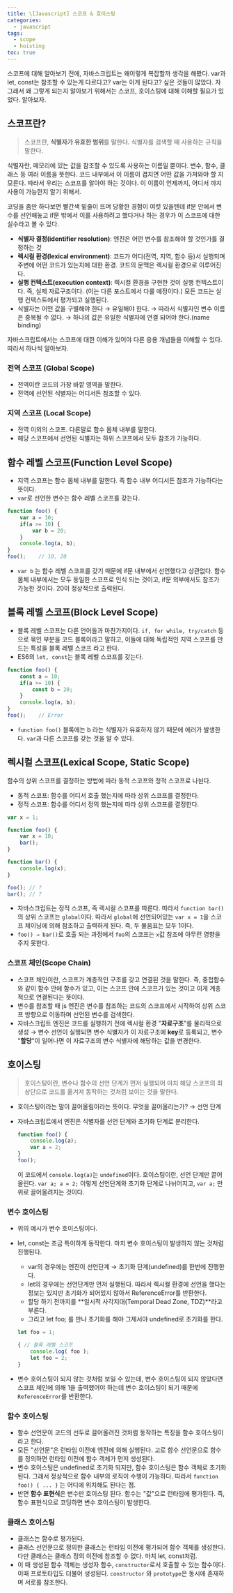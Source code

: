 ```yaml
---
title: \[Javascript] 스코프 & 호이스팅
categories: 
  - javascript
tags: 
  - scope
  - hoisting
toc: true
---
```


스코프에 대해 알아보기 전에, 자바스크립트는 왜이렇게 복잡할까 생각을 해봤다. var과 let, const는 참조할 수 있는게 다르다고? var는 이게 된다고? 싶은 것들이 많았다. 자 그래서 왜 그렇게 되는지 알아보기 위해서는 스코프, 호이스팅에 대해 이해할 필요가 있었다. 알아보자.

## 스코프란?

> 스코프란, **식별자가 유효한 범위**를 말한다. 식별자를 검색할 때 사용하는 규칙을 말한다.
> 

식별자란, 메모리에 있는 값을 참조할 수 있도록 사용하는 이름일 뿐이다. 변수, 함수, 클래스 등 여러 이름을 뜻한다. 코드 내부에서 이 이름이 겹치면 어떤 값을 가져와야 할 지 모른다. 따라서 우리는 스코프를 알아야 하는 것이다. 이 이름이 언제까지, 어디서 까지 사용이 가능한지 알기 위해서.

코딩을 좀만 하다보면 빨간색 밑줄이 뜨며 당황한 경험이 여럿 있을텐데 if문 안에서 변수를 선언해놓고 if문 밖에서 이를 사용하려고 했다거나 하는 경우가 이 스코프에 대한 실수라고 볼 수 있다.

- **식별자 결정(identifier resolution)**: 엔진은 어떤 변수를 참조해야 할 것인가를 결정하는 것
- **렉시컬 환경(lexical environment)**: 코드가 어디(전역, 지역, 함수 등)서 실행되며 주변에 어떤 코드가 있는지에 대한 환경. 코드의 문맥은 렉시컬 환경으로 이루어진다.
- **실행 컨텍스트(execution context)**: 렉시컬 환경을 구현한 것이 실행 컨텍스트이다. 즉, 실제 자료구조이다. (이는 다른 포스트에서 다룰 예정이다.) 모든 코드는 실행 컨텍스트에서 평가되고 실행된다.
- 식별자는 어떤 값을 구별해야 한다 → 유일해야 한다. → 따라서 식별자인 변수 이름은 중복될 수 없다. → 하나의 값은 유일한 식별자에 연결 되어야 한다.(name binding)

자바스크립트에서는 스코프에 대한 이해가 있어야 다른 응용 개념들을 이해할 수 있다. 따라서 하나씩 알아보자.

### 전역 스코프 (Global Scope)

- 전역이란 코드의 가장 바깥 영역을 말한다.
- 전역에 선언된 식별자는 어디서든 참조할 수 있다.

### 지역 스코프 (Local Scope)

- 전역 이외의 스코프. 다른말로 함수 몸체 내부를 말한다.
- 해당 스코프에서 선언된 식별자는 하위 스코프에서 모두 참조가 가능하다.

## 함수 레벨 스코프(Function Level Scope)

- 지역 스코프는 함수 몸체 내부를 말한다. 즉 함수 내부 어디서든 참조가 가능하다는 뜻이다.
- `var`로 선언한 변수는 함수 레벨 스코프를 갖는다.

```jsx
function foo() {
    var a = 10;
    if(a >= 10) {
        var b = 20;
    }
    console.log(a, b);
}
foo();    // 10, 20
```

- `var b` 는 함수 레벨 스코프를 갖기 때문에 if문 내부에서 선언했다고 상관없다. 함수 몸체 내부에서는 모두 동일한 스코프로 인식 되는 것이고, if문 외부에서도 참조가 가능한 것이다. 20이 정상적으로 출력된다.

## 블록 레벨 스코프(Block Level Scope)

- 블록 레벨 스코프는 다른 언어들과 마찬가지이다. `if, for while, try/catch` 등으로 묶인 부분을 코드 블록이라고 말하고, 이들에 대해 독립적인 지역 스코프를 만드는 특성을 블록 레벨 스코프 라고 한다.
- ES6의 `let, const`는 블록 레벨 스코프를 갖는다.

```jsx
function foo() {
    const a = 10;
    if(a >= 10) {
        const b = 20;
    }
    console.log(a, b);
}
foo();    // Error
```

- `function foo()` 블록에는 b 라는 식별자가 유효하지 않기 때문에 에러가 발생한다. `var`과 다른 스코프를 갖는 것을 알 수 있다.

## 렉시컬 스코프(Lexical Scope, Static Scope)

함수의 상위 스코프를 결정하는 방법에 따라 동적 스코프와 정적 스코프로 나뉜다.

- 동적 스코프: 함수를 어디서 호출 했는지에 따라 상위 스코프를 결정한다.
- 정적 스코프: 함수를 어디서 정의 했는지에 따라 상위 스코프를 결정한다.

```jsx
var x = 1;

function foo() {
    var x = 10;
    bar();
}

function bar() {
    console.log(x);
}

foo(); // ?
bar(); // ?
```

- 자바스크립트는 정적 스코프, 즉 렉시컬 스코프를 따른다. 따라서 `function bar()`의 상위 스코프는 `global`이다. 따라서 `global`에 선언되어있는 `var x = 1`을 스코프 체이닝에 의해 참조하고 출력하게 된다. 즉, 두 물음표는 모두 1이다.
- `foo() → bar()`로 호출 되는 과정에서 `foo`의 스코프는 `x`값 참조에 아무런 영향을 주지 못한다.

### 스코프 체인(Scope Chain)

- 스코프 체인이란, 스코프가 계층적인 구조를 갖고 연결된 것을 말한다. 즉, 중첩함수와 같이 함수 안에 함수가 있고, 이는 스코프 안에 스코프가 있는 것이고 이게 계층적으로 연결된다는 뜻이다.
- 변수를 참조할 때 js 엔진은 변수를 참조하는 코드의 스코프에서 시작하여 상위 스코프 방향으로 이동하며 선언된 변수를 검색한다.
- 자바스크립트 엔진은 코드를 실행하기 전에 렉시컬 환경 "**자료구조**"를 물리적으로 생성 → 변수 선언이 실행되면 변수 식별자가 이 자료구조에 **key**로 등록되고, 변수 "**할당**"이 일어나면 이 자료구조의 변수 식별자에 해당하는 값을 변경한다.

## 호이스팅

> 호이스팅이란, 변수나 함수의 선언 단계가 먼저 실행되어 마치 해당 스코프의 최상단으로 코드를 옮겨져 동작하는 것처럼 보이는 것을 말한다.
> 
- 호이스팅이라는 말이 끌어올림이라는 뜻이다. 무엇을 끌어올리는가? → 선언 단계
- 자바스크립트에서 엔진은 식별자를 선언 단계와 초기화 단계로 분리한다.
    
    ```jsx
    function foo() {
        console.log(a);
        var a = 2;
    }
    foo();
    ```
    
    이 코드에서 `console.log(a)`는  `undefined`이다. 호이스팅이란, 선언 단계만 끌어올린다. `var a; a = 2;` 이렇게 선언단계와 초기화 단계로 나뉘어지고, `var a;` 만 위로 끌어올려지는 것이다.
    

### 변수 호이스팅

- 위의 예시가 변수 호이스팅이다.
- let, const는 조금 특이하게 동작한다. 마치 변수 호이스팅이 발생하지 않는 것처럼 진행된다.
    - var의 경우에는 엔진이 선언단계 → 초기화 단계(undefined)를 한번에 진행한다.
    - let의 경우에는 선언단계만 먼저 실행된다. 따라서 렉시컬 환경에 선언을 했다는 정보는 있지만 초기화가 되어있지 않아서 ReferenceError를 반환한다.
    - 할당 하기 전까지를 **일시적 사각지대(Temporal Dead Zone, TDZ)**라고 부른다.
    - 그리고 let foo; 를 만나 초기화를 해야 그제서야 undefined로 초기화를 한다.
    
    ```jsx
    let foo = 1;
    
    { // 블록 레벨 스코프
        console.log( foo );
        let foo = 2;
    }
    ```
    
- 변수 호이스팅이 되지 않는 것처럼 보일 수 있는데, 변수 호이스팅이 되지 않았다면 스코프 체인에 의해 1을 출력했어야 하는데 변수 호이스팅이 되기 때문에 `ReferenceError`를 반환한다.

### 함수 호이스팅

- 함수 선언문이 코드의 선두로 끌어올려진 것처럼 동작하는 특징을 함수 호이스팅이라고 한다.
- 모든 "선언문"은 런타임 이전에 엔진에 의해 실행된다. 고로 함수 선언문으로 함수를 정의하면 런타임 이전에 함수 객체가 먼저 생성된다.
- 변수 호이스팅은 undefined로 초기화 되지만, 함수 호이스팅은 함수 객체로 초기화 된다. 그래서 정상적으로 함수 내부의 로직이 수행이 가능하다. 따라서 `function foo() { ... }` 는 어디에 위치해도 된다는 점.
- 반면 **함수 표현식**은 변수만 호이스팅 된다. 함수는 "값"으로 런타임에 평가된다. 즉, 함수 표현식으로 코딩하면 변수 호이스팅이 발생한다.

### 클래스 호이스팅

- 클래스는 함수로 평가된다.
- 클래스 선언문으로 정의한 클래스는 런타임 이전에 평가되어 함수 객체를 생성한다. 다만 클래스는 클래스 정의 이전에 참조할 수 없다. 마치 let, const처럼.
- 이 때 생성된 함수 객체는 생성자 함수, `constructor`로서 호출할 수 있는 함수이다. 이때 프로토타입도 더불어 생성된다. `constructor` 와 `prototype`은 동시에 존재하며 서로를 참조한다.